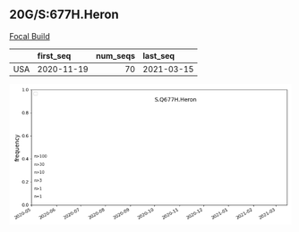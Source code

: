 

## 20G/S:677H.Heron
[Focal Build](https://nextstrain.org/groups/neherlab/ncov/S.Q677H.Heron?c=gt-S_677&f_country=USA)

|     | first_seq   |   num_seqs | last_seq   |
|:----|:------------|-----------:|:-----------|
| USA | 2020-11-19  |         70 | 2021-03-15 |

![Overall trends S.Q677H.Heron](/overall_trends_figures/overall_trends_S.Q677H.Heron.png)